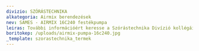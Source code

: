 ```yaml
---
divizio: SZÓRÁSTECHNIKA
alkategoria: Airmix berendezések
nev: SAMES - AIRMIX 16C240 festékpumpa
leiras: További információért keresse a Szórástechnika Divízió kollégáit
boritokep: /uploads/airmix-pumpa-16c240.jpg
_template: szorastechnika_termek
---
```


